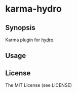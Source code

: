 # karma-hydro

## Synopsis

Karma plugin for [hydro](https://github.com/hydrojs/hydro).

## Usage

## License

The MIT License (see LICENSE)
